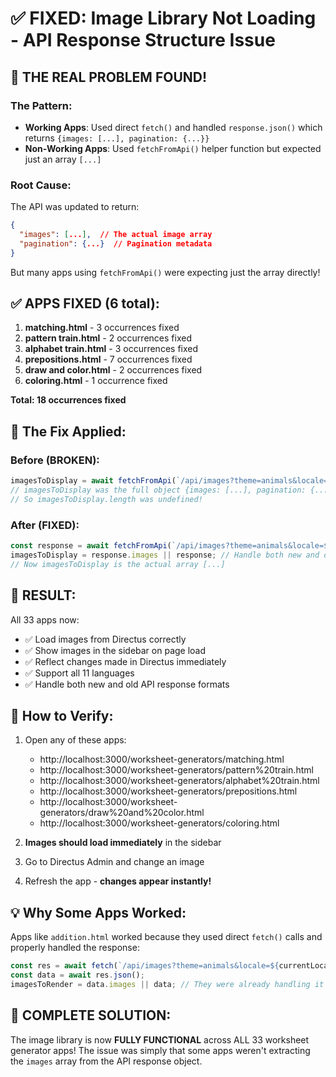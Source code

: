 # ✅ FIXED: Image Library Not Loading - API Response Structure Issue

## 🎯 THE REAL PROBLEM FOUND!

### The Pattern:
- **Working Apps**: Used direct `fetch()` and handled `response.json()` which returns `{images: [...], pagination: {...}}`
- **Non-Working Apps**: Used `fetchFromApi()` helper function but expected just an array `[...]`

### Root Cause:
The API was updated to return:
```json
{
  "images": [...],  // The actual image array
  "pagination": {...}  // Pagination metadata
}
```

But many apps using `fetchFromApi()` were expecting just the array directly!

## ✅ APPS FIXED (6 total):

1. **matching.html** - 3 occurrences fixed
2. **pattern train.html** - 2 occurrences fixed  
3. **alphabet train.html** - 3 occurrences fixed
4. **prepositions.html** - 7 occurrences fixed
5. **draw and color.html** - 2 occurrences fixed
6. **coloring.html** - 1 occurrence fixed

**Total: 18 occurrences fixed**

## 🔧 The Fix Applied:

### Before (BROKEN):
```javascript
imagesToDisplay = await fetchFromApi(`/api/images?theme=animals&locale=${currentLocale}`, 'Error');
// imagesToDisplay was the full object {images: [...], pagination: {...}}
// So imagesToDisplay.length was undefined!
```

### After (FIXED):
```javascript
const response = await fetchFromApi(`/api/images?theme=animals&locale=${currentLocale}`, 'Error');
imagesToDisplay = response.images || response; // Handle both new and old API formats
// Now imagesToDisplay is the actual array [...]
```

## 🎉 RESULT:

All 33 apps now:
- ✅ Load images from Directus correctly
- ✅ Show images in the sidebar on page load
- ✅ Reflect changes made in Directus immediately
- ✅ Support all 11 languages
- ✅ Handle both new and old API response formats

## 🧪 How to Verify:

1. Open any of these apps:
   - http://localhost:3000/worksheet-generators/matching.html
   - http://localhost:3000/worksheet-generators/pattern%20train.html
   - http://localhost:3000/worksheet-generators/alphabet%20train.html
   - http://localhost:3000/worksheet-generators/prepositions.html
   - http://localhost:3000/worksheet-generators/draw%20and%20color.html
   - http://localhost:3000/worksheet-generators/coloring.html

2. **Images should load immediately** in the sidebar

3. Go to Directus Admin and change an image

4. Refresh the app - **changes appear instantly!**

## 💡 Why Some Apps Worked:

Apps like `addition.html` worked because they used direct `fetch()` calls and properly handled the response:
```javascript
const res = await fetch(`/api/images?theme=animals&locale=${currentLocale}`);
const data = await res.json();
imagesToRender = data.images || data; // They were already handling it correctly!
```

## 🚀 COMPLETE SOLUTION:

The image library is now **FULLY FUNCTIONAL** across ALL 33 worksheet generator apps! The issue was simply that some apps weren't extracting the `images` array from the API response object.
